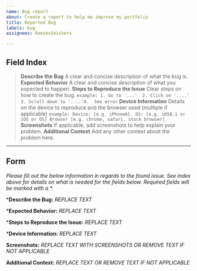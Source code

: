 ```yaml
---
name: Bug report
about: Create a report to help me improve my portfolio
title: Reported Bug
labels: bug
assignees: ReesesSnickers

---
```


**Field Index**
---
> **Describe the Bug** A clear and concise description of what the bug is.
**Expected Behavior** A clear and concise description of what you expected to happen.
**Steps to Reproduce the Issue** Clear steps on how to create the bug.
```example: 1. Go to '...'  2. Click on '....'  3. Scroll down to '....'4.  See error```
**Device Information** Details on the device to reproduce and the browser used (multiple if applicable)
```example: Device: [e.g. iPhone6]  OS: [e.g. iOS8.1 or iOS or OS] Browser [e.g. chrome, safari, stock browser]```
**Screenshots** If applicable, add screenshots to help explain your problem.
**Additional Context** Add any other context about the problem here.
>
---

**Form**
---
_Please fill out the below information in regards to the found issue. See index above for details on what is needed for the fields below. Required fields will be marked with a *._

***Describe the Bug:**
_REPLACE TEXT_

***Expected Behavior:**
_REPLACE TEXT_

***Steps to Reproduce the Issue:**
_REPLACE TEXT_

***Device Information:**
_REPLACE TEXT_

**Screenshots:**
_REPLACE TEXT WITH SCREENSHOTS OR REMOVE TEXT IF NOT APPLICABLE_

**Additional Context:**
_REPLACE TEXT OR REMOVE TEXT IF NOT APPLICABLE_
